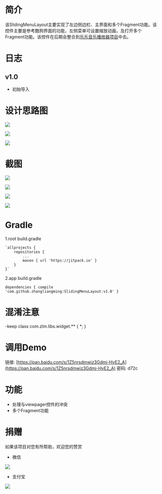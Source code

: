 # 简介 #
该SlidingMenuLayout主要实现了左边侧边栏、主界面和多个Fragment功能。该控件主要是参考酷狗界面的功能，左侧菜单可设置缩放动画，及打开多个Fragment功能。该控件在后期会整合到[乐乐音乐播放器项目](https://github.com/zhangliangming/HappyPlayer5)中去。

# 日志 #
## v1.0 ##
- 初始导入

# 设计思路图 #

![](https://i.imgur.com/atqEkCf.png)

![](https://i.imgur.com/9faCtfh.png)

![](https://i.imgur.com/r8D827t.png)


# 截图 #

![](https://i.imgur.com/uABcAiK.png)

![](https://i.imgur.com/QzmOk0P.png)

![](https://i.imgur.com/25hBtio.png)

![](https://i.imgur.com/BPdwxB2.png)


# Gradle #
1.root build.gradle

	`allprojects {
		repositories {
			...
			maven { url 'https://jitpack.io' }
		}
	}`
	
2.app build.gradle

`dependencies {
	         compile 'com.github.zhangliangming:SlidingMenuLayout:v1.0'
	}`

# 混淆注意 #

-keep class com.zlm.libs.widget.** { *; }

# 调用Demo #

链接: [https://pan.baidu.com/s/1Z5nrsdmwiz3Gdmj-HvE2_A](https://pan.baidu.com/s/1Z5nrsdmwiz3Gdmj-HvE2_A) 密码: d72c

# 功能 #

- 处理与viewpager控件的冲突
- 多个Fragment功能

# 捐赠 #
如果该项目对您有所帮助，欢迎您的赞赏

- 微信

![](https://i.imgur.com/e3hERHh.png)

- 支付宝

![](https://i.imgur.com/29AcEPA.png)